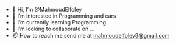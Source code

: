 - 👋 Hi, I’m @MahmoudElfoley
- 👀 I’m interested in Programming and cars
- 🌱 I’m currently learning Programming
- 💞️ I’m looking to collaborate on ...
- 📫 How to reach me send me at mahmoudelfoley9@gmail.com

<!---
MahmoudElfoley/MahmoudElfoley is a ✨ special ✨ repository because its `README.md` (this file) appears on your GitHub profile.
You can click the Preview link to take a look at your changes.
--->
